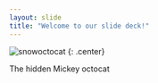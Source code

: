 ```yaml
---
layout: slide
title: "Welcome to our slide deck!"
---
```


![snowoctocat](https://octodex.github.com/images/snowoctocat.png)
{: .center}

The hidden Mickey octocat
